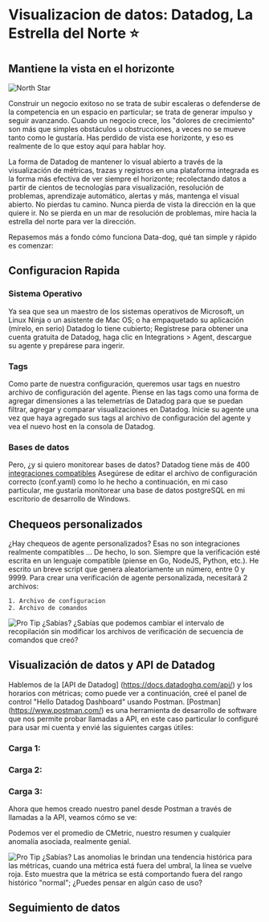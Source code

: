 
# Visualizacion de datos: Datadog, La Estrella del Norte :star:
## Mantiene la vista en el horizonte
![North Star](http://cdn.lowgif.com/full/4c0f211082b1edb6-.gif)

Construir un negocio exitoso no se trata de subir escaleras o defenderse de la competencia en un espacio en particular; se trata de generar impulso y seguir avanzando.
Cuando un negocio crece, los "dolores de crecimiento" son más que simples obstáculos u obstrucciones, a veces no se mueve tanto como le gustaría.
Has perdido de vista ese horizonte, y eso es realmente de lo que estoy aquí para hablar hoy.

La forma de Datadog de mantener lo visual abierto a través de la visualización de métricas, trazas y registros en una plataforma integrada es la forma más efectiva de ver siempre el horizonte; recolectando datos
a partir de cientos de tecnologías para visualización, resolución de problemas, aprendizaje automático, alertas y más, mantenga el visual abierto. No pierdas tu camino.
Nunca pierda de vista la dirección en la que quiere ir. No se pierda en un mar de resolución de problemas, mire hacia la estrella del norte para ver la dirección.

Repasemos más a fondo cómo funciona Data-dog, qué tan simple y rápido es comenzar:

## Configuracion Rapida
### Sistema Operativo
Ya sea que sea un maestro de los sistemas operativos de Microsoft, un Linux Ninja o un asistente de Mac OS; o ha empaquetado su aplicación (mírelo, en serio) Datadog lo tiene cubierto;
Regístrese para obtener una cuenta gratuita de Datadog, haga clic en Integrations > Agent, descargue su agente y prepárese para ingerir.

### Tags
Como parte de nuestra configuración, queremos usar tags en nuestro archivo de configuración del agente. Piense en las tags como una forma de agregar dimensiones a las telemetrías de Datadog para que se puedan filtrar, agregar y
comparar visualizaciones en Datadog. Inicie su agente una vez que haya agregado sus tags al archivo de configuración del agente y vea el nuevo host en la consola de Datadog.

### Bases de datos
Pero, ¿y si quiero monitorear bases de datos?
Datadog tiene más de 400 [integraciones compatibles](https://docs.datadoghq.com/integrations/)
Asegúrese de editar el archivo de configuración correcto (conf.yaml) como lo he hecho a continuación, en mi caso particular, me gustaría monitorear una base de datos postgreSQL en mi escritorio de desarrollo de Windows.

## Chequeos personalizados
¿Hay chequeos de agente personalizados? Esas no son integraciones realmente compatibles ...
De hecho, lo son. Siempre que la verificación esté escrita en un lenguaje compatible (piense en Go, NodeJS, Python, etc.). He escrito un breve script que genera aleatoriamente un número, entre 0 y 9999.
Para crear una verificación de agente personalizada, necesitará 2 archivos:

    1. Archivo de configuracion
    2. Archivo de comandos

![Pro Tip](https://u.cdn.sera.to/content/images/93/23193/23193.png) ¿Sabías?
¿Sabías que podemos cambiar el intervalo de recopilación sin modificar los archivos de verificación de secuencia de comandos que creó?


## Visualización de datos y API de Datadog

Hablemos de la [API de Datadog] (https://docs.datadoghq.com/api/) y los horarios con métricas; como puede ver a continuación, creé el panel de control "Hello Datadog Dashboard" usando Postman.
[Postman] (https://www.postman.com/) es una herramienta de desarrollo de software que nos permite probar llamadas a API, en este caso particular lo configuré para usar mi cuenta y envié las siguientes cargas útiles:
### Carga 1:
### Carga 2:
### Carga 3:

Ahora que hemos creado nuestro panel desde Postman a través de llamadas a la API, veamos cómo se ve:

Podemos ver el promedio de CMetric, nuestro resumen y cualquier anomalía asociada, realmente genial.

![Pro Tip](https://u.cdn.sera.to/content/images/93/23193/23193.png) ¿Sabías?
Las anomolias le brindan una tendencia histórica para las métricas, cuando una métrica está fuera del umbral, la línea se vuelve roja.
Esto muestra que la métrica se está comportando fuera del rango histórico "normal"; ¿Puedes pensar en algún caso de uso?

## Seguimiento de datos

